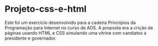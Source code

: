 # Projeto-css-e-html
Este foi um exercício desenvolvido para a cadeira Princiípios da Programação para Internet no curso de ADS.
A proposta era a crição de páginas usando HTML e CSS simulando uma vitrine com candiatos a presidente e governador. 

